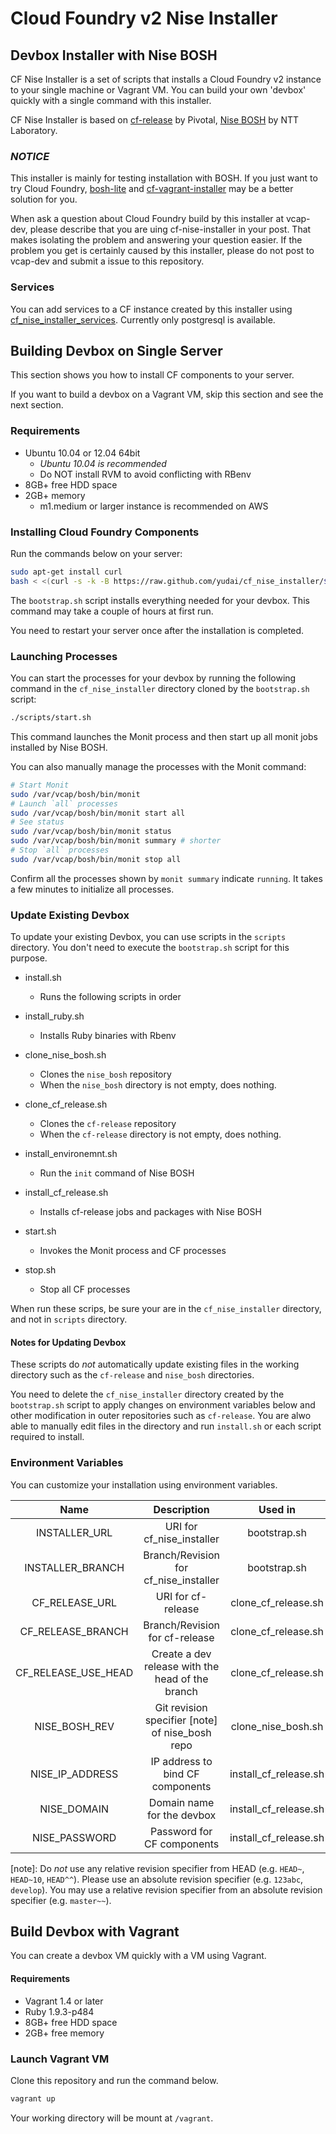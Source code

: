 # Cloud Foundry v2 Nise Installer

## Devbox Installer with Nise BOSH

CF Nise Installer is a set of scripts that installs a Cloud Foundry v2 instance to your single machine or Vagrant VM. You can build your own 'devbox' quickly with a single command with this installer.

CF Nise Installer is based on [cf-release](https://github.com/cloudfoundry/cf-release) by Pivotal, [Nise BOSH](http://github.com/nttlabs/nise_bosh/) by NTT Laboratory.

### *NOTICE*

This installer is mainly for testing installation with BOSH. If you just want to try Cloud Foundry, [bosh-lite](https://github.com/cloudfoundry/bosh-lite) and [cf-vagrant-installer](https://github.com/Altoros/cf-vagrant-installer) may be a better solution for you.

When ask a question about Cloud Foundry build by this installer at vcap-dev, please describe that you are uing cf-nise-installer in your post. That makes isolating the problem and answering your question easier. If the problem you get is certainly caused by this installer, please do not post to vcap-dev and submit a issue to this repository.

### Services

You can add services to a CF instance created by this installer using [cf_nise_installer_services](https://github.com/yudai/cf_nise_installer_services). Currently only postgresql is available.


## Building Devbox on Single Server

This section shows you how to install CF components to your server.

If you want to build a devbox on a Vagrant VM, skip this section and see the next section.

### Requirements

* Ubuntu 10.04 or 12.04 64bit
   * *Ubuntu 10.04 is recommended*
   * Do NOT install RVM to avoid conflicting with RBenv
* 8GB+ free HDD space
* 2GB+ memory
   * m1.medium or larger instance is recommended on AWS

### Installing Cloud Foundry Components

Run the commands below on your server:

```sh
sudo apt-get install curl
bash < <(curl -s -k -B https://raw.github.com/yudai/cf_nise_installer/${INSTALLER_BRANCH:-master}/scripts/bootstrap.sh)
```

The `bootstrap.sh` script installs everything needed for your devbox. This command may take a couple of hours at first run.

You need to restart your server once after the installation is completed.

### Launching Processes

You can start the processes for your devbox by running the following command in the `cf_nise_installer` directory cloned by the `bootstrap.sh` script:

```sh
./scripts/start.sh
```

This command launches the Monit process and then start up all monit jobs installed by Nise BOSH.

You can also manually manage the processes with the Monit command:

```sh
# Start Monit
sudo /var/vcap/bosh/bin/monit
# Launch `all` processes
sudo /var/vcap/bosh/bin/monit start all
# See status
sudo /var/vcap/bosh/bin/monit status
sudo /var/vcap/bosh/bin/monit summary # shorter
# Stop `all` processes
sudo /var/vcap/bosh/bin/monit stop all
```

Confirm all the processes shown by `monit summary` indicate `running`. It takes a few minutes to initialize all processes.

### Update Existing Devbox

To update your existing Devbox, you can use scripts in the `scripts` directory. You don't need to execute the `bootstrap.sh` script for this purpose.

* install.sh
  * Runs the following scripts in order
* install_ruby.sh
  * Installs Ruby binaries with Rbenv
* clone_nise_bosh.sh
  * Clones the `nise_bosh` repository
  * When the `nise_bosh` directory is not empty, does nothing.
* clone_cf_release.sh
  * Clones the `cf-release` repository
  * When the `cf-release` directory is not empty, does nothing.
* install_environemnt.sh
  * Run the `init` command of Nise BOSH
* install_cf_release.sh
  * Installs cf-release jobs and packages with Nise BOSH

* start.sh
  * Invokes the Monit process and CF processes
* stop.sh
  * Stop all CF processes

When run these scrips, be sure your are in the `cf_nise_installer` directory, and not in `scripts` directory.

#### Notes for Updating Devbox

These scripts do *not* automatically update existing files in the working directory such as the `cf-release` and `nise_bosh` directories.

You need to delete the `cf_nise_installer` directory created by the `bootstrap.sh` script to apply changes on environment variables below and other modification in outer repositories such as `cf-release`. You are alwo able to manually edit files in the directory and run `install.sh` or each script required to install.


### Environment Variables

You can customize your installation using environment variables.

| Name              | Description                              | Used in                                 | Default                                        |
| :---------------: | :--------------------------------------: | :-------------------------------------: | :--------------------------------------------: |
| INSTALLER_URL     | URI for cf_nise_installer                | bootstrap.sh                            | https://github.com/yudai/cf_nise_installer.git |
| INSTALLER_BRANCH  | Branch/Revision for cf_nise_installer    | bootstrap.sh                            | master                                         |
| CF_RELEASE_URL    | URI for cf-release | clone_cf_release.sh | clone_cf_release.sh                     | *nil* (https://github.com/cloudfoundry/cf-release.git is set to submodule)|
| CF_RELEASE_BRANCH | Branch/Revision for cf-release           | clone_cf_release.sh                     | *nil* (certain stable revision is set to submodule) |
| CF_RELEASE_USE_HEAD | Create a dev release with the head of the branch | clone_cf_release.sh           | no (set `yes` to enable)                       |
| NISE_BOSH_REV     | Git revision specifier [note] of nise_bosh repo | clone_nise_bosh.sh               | *nil* (currently checked-out revision)         |
| NISE_IP_ADDRESS   | IP address to bind CF components         | install_cf_release.sh                   | Automatically detected using `ip` command      |
| NISE_DOMAIN       | Domain name for the devbox               | install_cf_release.sh                   | *nil* (<ip_address>.xip.io)                    |
| NISE_PASSWORD     | Password for CF components               | install_cf_release.sh                   | c1oudc0w                                       |

[note]: Do *not* use any relative revision specifier from HEAD (e.g. `HEAD~`, `HEAD~10`, `HEAD^^`). Please use an absolute revision specifier (e.g. `123abc`, `develop`). You may use a relative revision specifier from an absolute revision specifier (e.g. `master~~`).

## Build Devbox with Vagrant

You can create a devbox VM quickly with a VM using Vagrant.

#### Requirements

* Vagrant 1.4 or later
* Ruby 1.9.3-p484
* 8GB+ free HDD space
* 2GB+ free memory

### Launch Vagrant VM

Clone this repository and run the command below.

```sh
vagrant up
```

Your working directory will be mount at `/vagrant`.